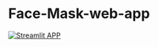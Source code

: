 # Face-Mask-web-app
[![Streamlit APP](https://static.streamlit.io/badges/streamlit_badge_black_white.svg)](https://share.streamlit.io/souravcoder99/face-mask-web-app/main/webapp.py)
